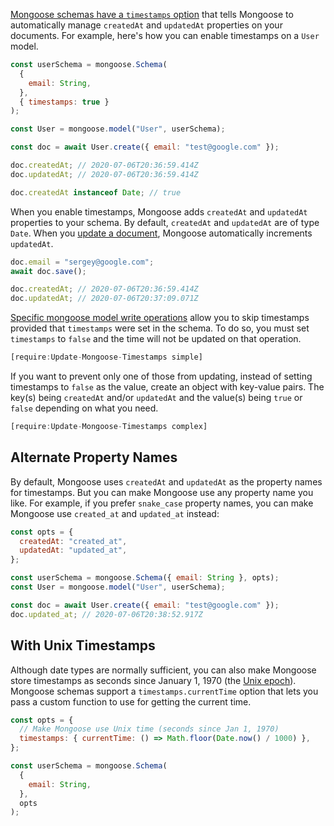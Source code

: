 [Mongoose schemas have a `timestamps` option](https://mongoosejs.com/docs/guide.html#timestamps) that
tells Mongoose to automatically manage `createdAt` and `updatedAt` properties on your documents.
For example, here's how you can enable timestamps on a `User` model.

```javascript
const userSchema = mongoose.Schema(
  {
    email: String,
  },
  { timestamps: true }
);

const User = mongoose.model("User", userSchema);

const doc = await User.create({ email: "test@google.com" });

doc.createdAt; // 2020-07-06T20:36:59.414Z
doc.updatedAt; // 2020-07-06T20:36:59.414Z

doc.createdAt instanceof Date; // true
```

When you enable timestamps, Mongoose adds `createdAt` and `updatedAt` properties to your schema.
By default, `createdAt` and `updatedAt` are of type `Date`. When you [update a document](/tutorials/mongoose/update), Mongoose automatically increments `updatedAt`.

```javascript
doc.email = "sergey@google.com";
await doc.save();

doc.createdAt; // 2020-07-06T20:36:59.414Z
doc.updatedAt; // 2020-07-06T20:37:09.071Z
```

[Specific mongoose model write operations](https://mongoosejs.com/docs/api.html#query_Query-setOptions)
allow you to skip timestamps provided that `timestamps` were set in the schema. To do so, you must set
`timestamps` to `false` and the time will not be updated on that operation.

```javascript
[require:Update-Mongoose-Timestamps simple]
```

If you want to prevent only one of those
from updating, instead of setting timestamps to `false` as the value, create an object with key-value pairs. The
key(s) being `createdAt` and/or `updatedAt` and the value(s) being `true` or `false` depending on what you need.

```javascript
[require:Update-Mongoose-Timestamps complex]
```

## Alternate Property Names

By default, Mongoose uses `createdAt` and `updatedAt` as the property names for timestamps.
But you can make Mongoose use any property name you like. For example, if you prefer `snake_case`
property names, you can make Mongoose use `created_at` and `updated_at` instead:

```javascript
const opts = {
  createdAt: "created_at",
  updatedAt: "updated_at",
};

const userSchema = mongoose.Schema({ email: String }, opts);
const User = mongoose.model("User", userSchema);

const doc = await User.create({ email: "test@google.com" });
doc.updated_at; // 2020-07-06T20:38:52.917Z
```

## With Unix Timestamps

Although date types are normally sufficient, you can also make Mongoose store timestamps
as seconds since January 1, 1970 (the [Unix epoch](/tutorials/fundamentals/timestamps)).
Mongoose schemas support a `timestamps.currentTime` option that lets you pass a custom
function to use for getting the current time.

```javascript
const opts = {
  // Make Mongoose use Unix time (seconds since Jan 1, 1970)
  timestamps: { currentTime: () => Math.floor(Date.now() / 1000) },
};

const userSchema = mongoose.Schema(
  {
    email: String,
  },
  opts
);
```
